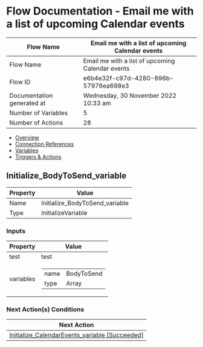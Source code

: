 ﻿# Flow Documentation \- Email me with a list of upcoming Calendar events

| Flow Name                  | Email me with a list of upcoming Calendar events |
| -------------------------- | ------------------------------------------------ |
| Flow Name                  | Email me with a list of upcoming Calendar events |
| Flow ID                    | e6b4e32f\-c97d\-4280\-896b\-57976ea698e3         |
| Documentation generated at | Wednesday, 30 November 2022 10:33 am             |
| Number of Variables        | 5                                                |
| Number of Actions          | 28                                               |

- [Overview](../index-Email-me-with-a-list-of-upcoming-Calendar-events(e6b4e32f-c97d-4280-896b-57976ea698e3).md)
- [Connection References](../connections-Email-me-with-a-list-of-upcoming-Calendar-events(e6b4e32f-c97d-4280-896b-57976ea698e3).md)
- [Variables](../variables-Email-me-with-a-list-of-upcoming-Calendar-events(e6b4e32f-c97d-4280-896b-57976ea698e3).md)
- [Triggers & Actions](../triggersactions-Email-me-with-a-list-of-upcoming-Calendar-events(e6b4e32f-c97d-4280-896b-57976ea698e3).md)

## Initialize\_BodyToSend\_variable

| Property | Value                            |
| -------- | -------------------------------- |
| Name     | Initialize\_BodyToSend\_variable |
| Type     | InitializeVariable               |

### Inputs

| Property  | Value                                                                                        |
| --------- | -------------------------------------------------------------------------------------------- |
| test      | test                                                                                         |
| variables | <table><tr><td>name</td><td>BodyToSend</td></tr><tr><td>type</td><td>Array</td></tr></table> |

### Next Action(s) Conditions

| Next Action                                                                                                                                                                        |
| ---------------------------------------------------------------------------------------------------------------------------------------------------------------------------------- |
| [Initialize\_CalendarEvents\_variable \[Succeeded\]](Initialize_CalendarEvents_variable-Email-me-with-a-list-of-upcoming-Calendar-events(e6b4e32f-c97d-4280-896b-57976ea698e3).md) |
